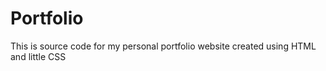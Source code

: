 # Portfolio
This is source code for my personal portfolio website created using HTML and little CSS
